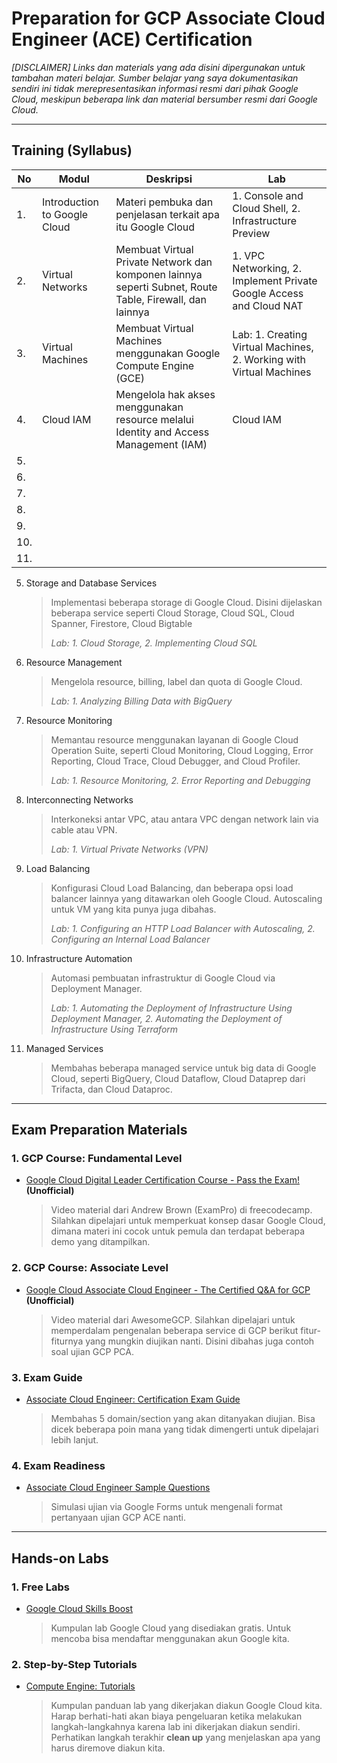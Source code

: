 # Preparation for GCP Associate Cloud Engineer (ACE) Certification
_[DISCLAIMER] Links dan materials yang ada disini dipergunakan untuk tambahan materi belajar. Sumber belajar yang saya dokumentasikan sendiri ini tidak merepresentasikan informasi resmi dari pihak Google Cloud, meskipun beberapa link dan material bersumber resmi dari Google Cloud._

---
## Training (Syllabus)

| No | Modul | Deskripsi | Lab |
| ------------- | ------------- | ------------- | ------------- |
| 1. | Introduction to Google Cloud  | Materi pembuka dan penjelasan terkait apa itu Google Cloud | 1. Console and Cloud Shell, 2. Infrastructure Preview |
| 2. | Virtual Networks | Membuat Virtual Private Network dan komponen lainnya seperti Subnet, Route Table, Firewall, dan lainnya | 1. VPC Networking, 2. Implement Private Google Access and Cloud NAT |
| 3. | Virtual Machines | Membuat Virtual Machines menggunakan Google Compute Engine (GCE) | Lab: 1. Creating Virtual Machines, 2. Working with Virtual Machines |
| 4. | Cloud IAM | Mengelola hak akses menggunakan resource melalui Identity and Access Management (IAM) | Cloud IAM |
| 5. |  |  |  |
| 6. |  |  |  |
| 7. |  |  |  |
| 8. |  |  |  |
| 9. |  |  |  |
| 10. |  |  |  |
| 11. |  |  |  |
5. Storage and Database Services
    > Implementasi beberapa storage di Google Cloud. Disini dijelaskan beberapa service seperti Cloud Storage, Cloud SQL, Cloud Spanner, Firestore, Cloud Bigtable
    > 
    > _Lab: 1. Cloud Storage, 2. Implementing Cloud SQL_
6. Resource Management
    > Mengelola resource, billing, label dan quota di Google Cloud.
    > 
    > _Lab: 1. Analyzing Billing Data with BigQuery_
7. Resource Monitoring
    > Memantau resource menggunakan layanan di Google Cloud Operation Suite, seperti Cloud Monitoring, Cloud Logging, Error Reporting, Cloud Trace, Cloud Debugger, and Cloud Profiler.
    > 
    > _Lab: 1. Resource Monitoring, 2. Error Reporting and Debugging_
8. Interconnecting Networks
    > Interkoneksi antar VPC, atau antara VPC dengan network lain via cable atau VPN.
    > 
    > _Lab: 1. Virtual Private Networks (VPN)_
9. Load Balancing
    > Konfigurasi Cloud Load Balancing, dan beberapa opsi load balancer lainnya yang ditawarkan oleh Google Cloud. Autoscaling untuk VM yang kita punya juga dibahas.
    > 
    > _Lab: 1. Configuring an HTTP Load Balancer with Autoscaling, 2. Configuring an Internal Load Balancer_
10. Infrastructure Automation
    > Automasi pembuatan infrastruktur di Google Cloud via Deployment Manager.
    > 
    > _Lab: 1. Automating the Deployment of Infrastructure Using Deployment Manager, 2. Automating the Deployment of Infrastructure Using Terraform_
11. Managed Services
    > Membahas beberapa managed service untuk big data di Google Cloud, seperti BigQuery, Cloud Dataflow, Cloud Dataprep dari Trifacta, dan Cloud Dataproc.

---
## Exam Preparation Materials
### 1. GCP Course: Fundamental Level
- [Google Cloud Digital Leader Certification Course - Pass the Exam!](https://www.youtube.com/watch?v=UGRDM86MBIQ&ab_channel=freeCodeCamp.org) **(Unofficial)**

    > Video material dari Andrew Brown (ExamPro) di freecodecamp. Silahkan dipelajari untuk memperkuat konsep dasar Google Cloud, dimana materi ini cocok untuk pemula dan terdapat beberapa demo yang ditampilkan.

### 2. GCP Course: Associate Level
- [Google Cloud Associate Cloud Engineer - The Certified Q&A for GCP](https://www.youtube.com/playlist?list=PLQMsfKRZZviRwqJwNmh1eAWnRMvlrk40x) **(Unofficial)**

    > Video material dari AwesomeGCP. Silahkan dipelajari untuk memperdalam pengenalan beberapa service di GCP berikut fitur-fiturnya yang mungkin diujikan nanti. Disini dibahas juga contoh soal ujian GCP PCA.

### 3. Exam Guide
- [Associate Cloud Engineer: Certification Exam Guide](https://cloud.google.com/certification/guides/cloud-engineer?skip_cache=true)

    > Membahas 5 domain/section yang akan ditanyakan diujian. Bisa dicek beberapa poin mana yang tidak dimengerti untuk dipelajari lebih lanjut.

### 4. Exam Readiness
- [Associate Cloud Engineer Sample Questions](https://docs.google.com/forms/d/e/1FAIpQLSfexWKtXT2OSFJ-obA4iT3GmzgiOCGvjrT9OfxilWC1yPtmfQ/viewform)

    > Simulasi ujian via Google Forms untuk mengenali format pertanyaan ujian GCP ACE nanti.

---
## Hands-on Labs
### 1. Free Labs
- [Google Cloud Skills Boost](https://www.cloudskillsboost.google/catalog?price%5B%5D=free)

    > Kumpulan lab Google Cloud yang disediakan gratis. Untuk mencoba bisa mendaftar menggunakan akun Google kita.

### 2. Step-by-Step Tutorials
- [Compute Engine: Tutorials](https://cloud.google.com/compute/docs/tutorials)

    > Kumpulan panduan lab yang dikerjakan diakun Google Cloud kita. Harap berhati-hati akan biaya pengeluaran ketika melakukan langkah-langkahnya karena lab ini dikerjakan diakun sendiri. Perhatikan langkah terakhir **clean up** yang menjelaskan apa yang harus diremove diakun kita.
